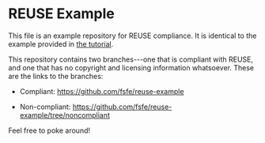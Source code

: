 <!--
SPDX-FileCopyrightText: 2021 Jane Doe <jane@example.com>

SPDX-License-Identifier: GPL-3.0-or-later
-->

# REUSE Example

This file is an example repository for REUSE compliance.  It is identical to
the example provided in [the tutorial](https://reuse.software/tutorial).

This repository contains two branches---one that is compliant with REUSE, and
one that has no copyright and licensing information whatsoever.  These are the
links to the branches:

- Compliant: <https://github.com/fsfe/reuse-example>

- Non-compliant: <https://github.com/fsfe/reuse-example/tree/noncompliant>

Feel free to poke around!
